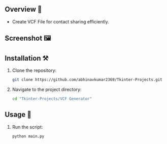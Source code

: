## Overview 🌟

- Create VCF File for contact sharing efficiently.



<!------------------------------------------------->

## Screenshot 🖼️



<!------------------------------------------------->

## Installation ⚒️

1. Clone the repository:

   ```bash
   git clone https://github.com/abhinavkumar2369/Tkinter-Projects.git
   ```
   
2. Navigate to the project directory:

   ```bash
   cd "Tkinter-Projects/VCF Generator"
   ```


<!------------------------------------------------->



## Usage 🤖

1. Run the script:

   ```bash
   python main.py
   ```


<!------------------------------------------------->